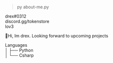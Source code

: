  > py about-me.py
               
             
   drex#0312\
   discord.gg/tokenstore\
   lov3
   
 
👋Hi, Im drex. Looking forward to upcoming projects
                      
Languages\
│   ├── Python\
│   └── Csharp


 


                     
                    

